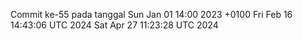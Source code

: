 Commit ke-55 pada tanggal Sun Jan 01 14:00 2023 +0100
Fri Feb 16 14:43:06 UTC 2024
Sat Apr 27 11:23:28 UTC 2024
